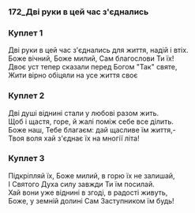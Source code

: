### 172_Дві руки в цей час з'єднались
### Куплет 1
Дві руки в цей час з'єднались для життя, надій і втіх.<br/>Боже вічний, Боже милий, Сам благослови Ти їх!<br/>Двоє уст тепер сказали перед Богом "Так" святе,<br/>Жити вірно обіцяли на усе життя своє
### Куплет 2
Дві душі віднині стали у любові разом жить.<br/>Щоб і щастя, горе, й жалі поміж себе все ділить.<br/>Боже наш, Тебе благаєм: дай щасливе їм життя,-<br/>Твоя воля хай з'єднає їх на многії літа!
### Куплет 3
Підкріпляй їх, Боже милий, в горю їх не залишай,<br/>І Святого Духа силу завжди Ти їм посилай.<br/>Хай вони уже віднині в згоді, в радості живуть,<br/>Боже, у земній долині Сам Заступником їм будь!
